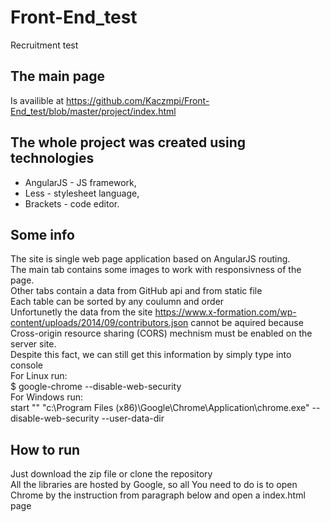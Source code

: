 # Front-End_test
Recruitment test

## The main page
Is availible at https://github.com/Kaczmpi/Front-End_test/blob/master/project/index.html

## The whole project was created using technologies
* AngularJS - JS framework,
* Less - stylesheet language,
* Brackets - code editor.

## Some info
The site is single web page application based on AngularJS routing.<br />
The main tab contains some images to work with responsivness of the page.<br />
Other tabs contain a data from GitHub api and from static file<br />
Each table can be sorted by any coulumn and order<br />
Unfortunetly the data from the site https://www.x-formation.com/wp-content/uploads/2014/09/contributors.json cannot be aquired because Cross-origin resource sharing (CORS) mechnism must be enabled on the server site.<br />
Despite this fact, we can still get this information by simply type into console<br />
For Linux run:<br />
$ google-chrome --disable-web-security <br />
For Windows run:<br />
start "" "c:\Program Files (x86)\Google\Chrome\Application\chrome.exe" --disable-web-security --user-data-dir <br />

## How to run
Just download the zip file or clone the repository<br />
All the libraries are hosted by Google, so all You need to do is to open Chrome by the instruction from paragraph below and open a index.html page<br />
